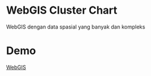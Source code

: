 # WebGIS Cluster Chart
WebGIS dengan data spasial yang banyak dan kompleks

# Demo
[WebGIS](webgis-cluster-chart)
